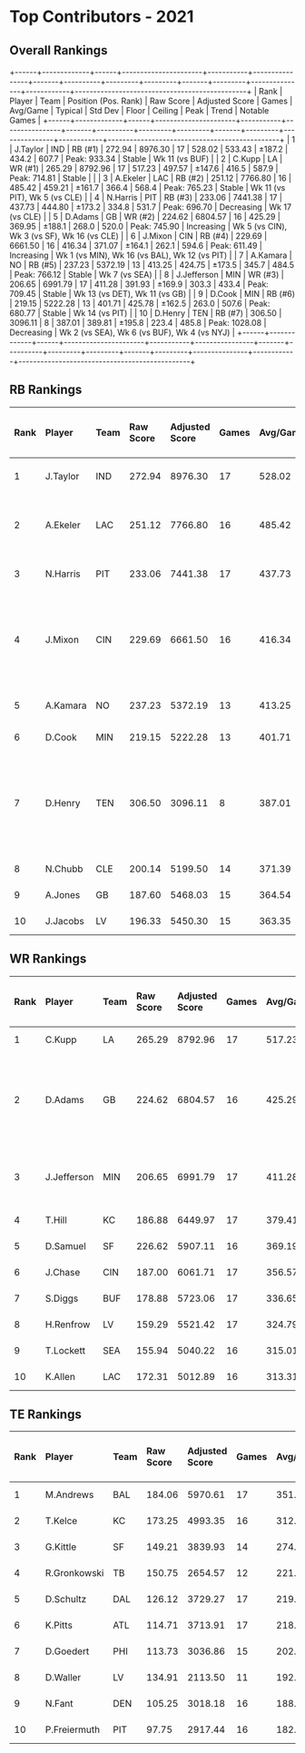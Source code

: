 # Top Contributors - 2021

## Overall Rankings

+------+-------------+------+----------------------+-----------+----------------+-------+----------+---------+---------+-------+---------+---------------+------------+-----------------------------------------------+
| Rank | Player      | Team | Position (Pos. Rank) | Raw Score | Adjusted Score | Games | Avg/Game | Typical | Std Dev | Floor | Ceiling | Peak          | Trend      | Notable Games                                 |
+------+-------------+------+----------------------+-----------+----------------+-------+----------+---------+---------+-------+---------+---------------+------------+-----------------------------------------------+
| 1    | J.Taylor    | IND  | RB (#1)              | 272.94    | 8976.30        | 17    | 528.02   | 533.43  | ±187.2  | 434.2 | 607.7   | Peak: 933.34  | Stable     | Wk 11 (vs BUF)                                |
| 2    | C.Kupp      | LA   | WR (#1)              | 265.29    | 8792.96        | 17    | 517.23   | 497.57  | ±147.6  | 416.5 | 587.9   | Peak: 714.81  | Stable     |                                               |
| 3    | A.Ekeler    | LAC  | RB (#2)              | 251.12    | 7766.80        | 16    | 485.42   | 459.21  | ±161.7  | 366.4 | 568.4   | Peak: 765.23  | Stable     | Wk 11 (vs PIT), Wk 5 (vs CLE)                 |
| 4    | N.Harris    | PIT  | RB (#3)              | 233.06    | 7441.38        | 17    | 437.73   | 444.80  | ±173.2  | 334.8 | 531.7   | Peak: 696.70  | Decreasing | Wk 17 (vs CLE)                                |
| 5    | D.Adams     | GB   | WR (#2)              | 224.62    | 6804.57        | 16    | 425.29   | 369.95  | ±188.1  | 268.0 | 520.0   | Peak: 745.90  | Increasing | Wk 5 (vs CIN), Wk 3 (vs SF), Wk 16 (vs CLE)   |
| 6    | J.Mixon     | CIN  | RB (#4)              | 229.69    | 6661.50        | 16    | 416.34   | 371.07  | ±164.1  | 262.1 | 594.6   | Peak: 611.49  | Increasing | Wk 1 (vs MIN), Wk 16 (vs BAL), Wk 12 (vs PIT) |
| 7    | A.Kamara    | NO   | RB (#5)              | 237.23    | 5372.19        | 13    | 413.25   | 424.75  | ±173.5  | 345.7 | 484.5   | Peak: 766.12  | Stable     | Wk 7 (vs SEA)                                 |
| 8    | J.Jefferson | MIN  | WR (#3)              | 206.65    | 6991.79        | 17    | 411.28   | 391.93  | ±169.9  | 303.3 | 433.4   | Peak: 709.45  | Stable     | Wk 13 (vs DET), Wk 11 (vs GB)                 |
| 9    | D.Cook      | MIN  | RB (#6)              | 219.15    | 5222.28        | 13    | 401.71   | 425.78  | ±162.5  | 263.0 | 507.6   | Peak: 680.77  | Stable     | Wk 14 (vs PIT)                                |
| 10   | D.Henry     | TEN  | RB (#7)              | 306.50    | 3096.11        | 8     | 387.01   | 389.81  | ±195.8  | 223.4 | 485.8   | Peak: 1028.08 | Decreasing | Wk 2 (vs SEA), Wk 6 (vs BUF), Wk 4 (vs NYJ)   |
+------+-------------+------+----------------------+-----------+----------------+-------+----------+---------+---------+-------+---------+---------------+------------+-----------------------------------------------+

## RB Rankings

| Rank | Player   | Team | Raw Score | Adjusted Score | Games | Avg/Game | Typical | Std Dev | Floor | Ceiling | Peak          | Trend      | Notable Games (>150% Typical)                 |
| :----| :--------| :----| :---------| :--------------| :-----| :--------| :-------| :-------| :-----| :-------| :-------------| :----------| :---------------------------------------------|
| 1    | J.Taylor | IND  | 272.94    | 8976.30        | 17    | 528.02   | 533.43  | ±187.2  | 434.2 | 607.7   | Peak: 933.34  | Stable     | Wk 11 (vs BUF)                                |
| 2    | A.Ekeler | LAC  | 251.12    | 7766.80        | 16    | 485.42   | 459.21  | ±161.7  | 366.4 | 568.4   | Peak: 765.23  | Stable     | Wk 11 (vs PIT), Wk 5 (vs CLE)                 |
| 3    | N.Harris | PIT  | 233.06    | 7441.38        | 17    | 437.73   | 444.80  | ±173.2  | 334.8 | 531.7   | Peak: 696.70  | Decreasing | Wk 17 (vs CLE)                                |
| 4    | J.Mixon  | CIN  | 229.69    | 6661.50        | 16    | 416.34   | 371.07  | ±164.1  | 262.1 | 594.6   | Peak: 611.49  | Increasing | Wk 1 (vs MIN), Wk 16 (vs BAL), Wk 12 (vs PIT) |
| 5    | A.Kamara | NO   | 237.23    | 5372.19        | 13    | 413.25   | 424.75  | ±173.5  | 345.7 | 484.5   | Peak: 766.12  | Stable     | Wk 7 (vs SEA)                                 |
| 6    | D.Cook   | MIN  | 219.15    | 5222.28        | 13    | 401.71   | 425.78  | ±162.5  | 263.0 | 507.6   | Peak: 680.77  | Stable     | Wk 14 (vs PIT)                                |
| 7    | D.Henry  | TEN  | 306.50    | 3096.11        | 8     | 387.01   | 389.81  | ±195.8  | 223.4 | 485.8   | Peak: 1028.08 | Decreasing | Wk 2 (vs SEA), Wk 6 (vs BUF), Wk 4 (vs NYJ)   |
| 8    | N.Chubb  | CLE  | 200.14    | 5199.50        | 14    | 371.39   | 364.65  | ±159.1  | 237.7 | 522.8   | Peak: 608.26  | Decreasing |                                               |
| 9    | A.Jones  | GB   | 187.60    | 5468.03        | 15    | 364.54   | 363.20  | ±194.0  | 310.5 | 456.9   | Peak: 798.68  | Stable     |                                               |
| 10   | J.Jacobs | LV   | 196.33    | 5450.30        | 15    | 363.35   | 352.24  | ±116.7  | 296.5 | 454.8   | Peak: 568.54  | Increasing |                                               |

## WR Rankings

| Rank | Player      | Team | Raw Score | Adjusted Score | Games | Avg/Game | Typical | Std Dev | Floor | Ceiling | Peak          | Trend      | Notable Games (>150% Typical)               |
| :----| :-----------| :----| :---------| :--------------| :-----| :--------| :-------| :-------| :-----| :-------| :-------------| :----------| :-------------------------------------------|
| 1    | C.Kupp      | LA   | 265.29    | 8792.96        | 17    | 517.23   | 497.57  | ±147.6  | 416.5 | 587.9   | Peak: 714.81  | Stable     |                                             |
| 2    | D.Adams     | GB   | 224.62    | 6804.57        | 16    | 425.29   | 369.95  | ±188.1  | 268.0 | 520.0   | Peak: 745.90  | Increasing | Wk 5 (vs CIN), Wk 3 (vs SF), Wk 16 (vs CLE) |
| 3    | J.Jefferson | MIN  | 206.65    | 6991.79        | 17    | 411.28   | 391.93  | ±169.9  | 303.3 | 433.4   | Peak: 709.45  | Stable     | Wk 13 (vs DET), Wk 11 (vs GB)               |
| 4    | T.Hill      | KC   | 186.88    | 6449.97        | 17    | 379.41   | 262.80  | ±277.6  | 194.4 | 575.6   | Peak: 883.94  | Decreasing |                                             |
| 5    | D.Samuel    | SF   | 226.62    | 5907.11        | 16    | 369.19   | 362.03  | ±117.5  | 278.3 | 435.6   | Peak: 553.06  | Stable     |                                             |
| 6    | J.Chase     | CIN  | 187.00    | 6061.71        | 17    | 356.57   | 289.02  | ±254.7  | 226.9 | 425.0   | Peak: 1039.58 | Decreasing |                                             |
| 7    | S.Diggs     | BUF  | 178.88    | 5723.06        | 17    | 336.65   | 301.10  | ±113.1  | 253.6 | 365.5   | Peak: 502.06  | Stable     |                                             |
| 8    | H.Renfrow   | LV   | 159.29    | 5521.42        | 17    | 324.79   | 314.82  | ±114.9  | 253.5 | 416.0   | Peak: 462.27  | Increasing |                                             |
| 9    | T.Lockett   | SEA  | 155.94    | 5040.22        | 16    | 315.01   | 268.19  | ±190.2  | 150.4 | 456.7   | Peak: 664.26  | Increasing |                                             |
| 10   | K.Allen     | LAC  | 172.31    | 5012.89        | 16    | 313.31   | 308.85  | ±101.2  | 266.9 | 401.2   | Peak: 447.36  | Stable     |                                             |

## TE Rankings

| Rank | Player       | Team | Raw Score | Adjusted Score | Games | Avg/Game | Typical | Std Dev | Floor | Ceiling | Peak         | Trend      | Notable Games (>150% Typical) |
| :----| :------------| :----| :---------| :--------------| :-----| :--------| :-------| :-------| :-----| :-------| :------------| :----------| :-----------------------------|
| 1    | M.Andrews    | BAL  | 184.06    | 5970.61        | 17    | 351.21   | 338.05  | ±176.0  | 231.4 | 408.4   | Peak: 706.38 | Increasing |                               |
| 2    | T.Kelce      | KC   | 173.25    | 4993.35        | 16    | 312.08   | 307.17  | ±177.4  | 206.8 | 360.3   | Peak: 792.34 | Stable     |                               |
| 3    | G.Kittle     | SF   | 149.21    | 3839.93        | 14    | 274.28   | 212.88  | ±222.0  | 118.5 | 344.6   | Peak: 807.74 | Decreasing |                               |
| 4    | R.Gronkowski | TB   | 150.75    | 2654.57        | 12    | 221.21   | 239.44  | ±129.3  | 145.7 | 302.8   | Peak: 536.14 | Stable     |                               |
| 5    | D.Schultz    | DAL  | 126.12    | 3729.27        | 17    | 219.37   | 225.50  | ±114.9  | 152.7 | 274.2   | Peak: 433.52 | Stable     |                               |
| 6    | K.Pitts      | ATL  | 114.71    | 3713.91        | 17    | 218.47   | 198.01  | ±124.9  | 126.6 | 246.2   | Peak: 472.86 | Decreasing |                               |
| 7    | D.Goedert    | PHI  | 113.73    | 3036.86        | 15    | 202.46   | 175.95  | ±125.1  | 104.1 | 255.9   | Peak: 469.37 | Stable     |                               |
| 8    | D.Waller     | LV   | 134.91    | 2113.50        | 11    | 192.14   | 162.89  | ±101.1  | 143.9 | 259.7   | Peak: 489.74 | Decreasing |                               |
| 9    | N.Fant       | DEN  | 105.25    | 3018.18        | 16    | 188.64   | 172.26  | ±107.6  | 107.4 | 248.5   | Peak: 391.84 | Decreasing |                               |
| 10   | P.Freiermuth | PIT  | 97.75     | 2917.44        | 16    | 182.34   | 179.65  | ±94.5   | 137.8 | 225.6   | Peak: 364.68 | Stable     |                               |

